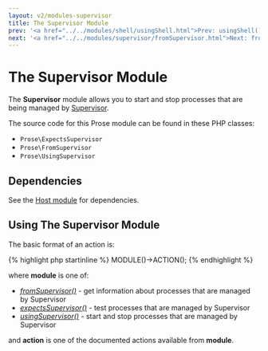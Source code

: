 ```yaml
---
layout: v2/modules-supervisor
title: The Supervisor Module
prev: '<a href="../../modules/shell/usingShell.html">Prev: usingShell()</a>'
next: '<a href="../../modules/supervisor/fromSupervisor.html">Next: fromSupervisor()</a>'
---
```


# The Supervisor Module

The __Supervisor__ module allows you to start and stop processes that are being managed by [Supervisor](http://supervisord.org).

The source code for this Prose module can be found in these PHP classes:

* `Prose\ExpectsSupervisor`
* `Prose\FromSupervisor`
* `Prose\UsingSupervisor`

## Dependencies

See the [Host module](../host/index.html) for dependencies.

## Using The Supervisor Module

The basic format of an action is:

{% highlight php startinline %}
MODULE()->ACTION();
{% endhighlight %}

where __module__ is one of:

* _[fromSupervisor()](fromSupervisor.html)_ - get information about processes that are managed by Supervisor
* _[expectsSupervisor()](expectsSupervisor.html)_ - test processes that are managed by Supervisor
* _[usingSupervisor()](usingSupervisor.html)_ - start and stop processes that are managed by Supervisor

and __action__ is one of the documented actions available from __module__.